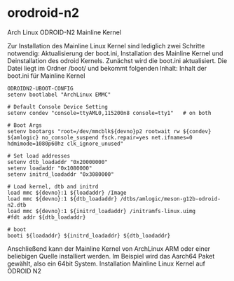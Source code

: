# orodroid-n2

Arch Linux ODROID-N2 Mainline Kernel

Zur Installation des Mainline Linux Kernel sind lediglich zwei Schritte notwendig: Aktualisierung der boot.ini, Installation des Mainline Kernel und Deinstallation des odroid Kernels. Zunächst wird die boot.ini aktualisiert. Die Datei liegt im Ordner /boot/ und bekommt folgenden Inhalt:
Inhalt der boot.ini für Mainline Kernel
```
ODROIDN2-UBOOT-CONFIG
setenv bootlabel "ArchLinux EMMC"

# Default Console Device Setting
setenv condev "console=ttyAML0,115200n8 console=tty1"   # on both

# Boot Args
setenv bootargs "root=/dev/mmcblk${devno}p2 rootwait rw ${condev} ${amlogic} no_console_suspend fsck.repair=yes net.ifnames=0 hdmimode=1080p60hz clk_ignore_unused"

# Set load addresses
setenv dtb_loadaddr "0x20000000"
setenv loadaddr "0x1080000"
setenv initrd_loadaddr "0x3080000"

# Load kernel, dtb and initrd
load mmc ${devno}:1 ${loadaddr} /Image
load mmc ${devno}:1 ${dtb_loadaddr} /dtbs/amlogic/meson-g12b-odroid-n2.dtb
load mmc ${devno}:1 ${initrd_loadaddr} /initramfs-linux.uimg
#fdt addr ${dtb_loadaddr}

# boot
booti ${loadaddr} ${initrd_loadaddr} ${dtb_loadaddr}
```

Anschließend kann der Mainline Kernel von ArchLinux ARM oder einer beliebigen Quelle installiert werden.
Im Beispiel wird das Aarch64 Paket gewählt, also ein 64bit System.
Installation Mainline Linux Kernel auf ODROID N2
